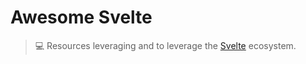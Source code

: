 # Awesome Svelte

> :computer: Resources leveraging and to leverage the [Svelte](https://svelte.dev/) ecosystem.

